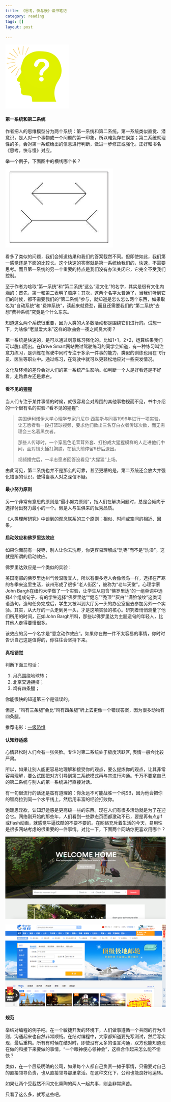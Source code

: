 ```yaml
---
title: 《思考，快与慢》读书笔记
category: reading  
tags: []  
layout: post  

---
```

<div  class="thumbnails">
<img src="/assets/images/thinking.png" width='200'>
</div>

#### 第一系统和第二系统

作者把人的思维模型分为两个系统：第一系统和第二系统。第一系统类似直觉、潜意识，是人对一个事物或一个问题的第一印象，所以难免存在误差；第二系统就理性的多，会对第一系统给出的信息进行判断，做进一步修正或强化。正好和书名《思考，快与慢》对应。

举一个例子，下面图中的横线哪个长？

![image](/assets/images/illusions.png)

看多了类似的问题，我们会知道结果和我们的答案截然不同。但即使如此，我们第一感觉还是下面的比较长。这个快速的答案就是第一系统给我们的，快速，不需要思考。而且第一系统的另一个重要的特点是我们没有办法关闭它，它完全不受我们控制。

至于作者为啥取“第一系统”和“第二系统”这么“没文化”的名字，其实是很有文化内涵的：首先，第一和第二表明了顺序；其次，这两个名字太普通了，当我们听到它们的时候，都不需要我们的“第二系统”参与，就知道是怎么怎么两个东西，如果取名为“自动系统”和“费神系统”，读起来就费劲，而且还需要我们的“第二系统”去想“费神系统”究竟是个什么东东。


知道这么两个系统很重要，因为人类的大多数活动都是围绕它们进行的。试想一下，为啥像“老鼠爱大米”这样的歌曲会一夜之间臭大街？


第一系统是快速的，是可以通过刻意练习强化的。比如1+1，2+2，运算结果我们可以脱口而出。在Drive Smart网站做过驾驶练习的同学会知道，有一种练习叫注意力练习，是训练在驾驶中同时专注于多余一件事的能力，类似的训练也用在飞行员、医生等职业中。通过练习，在驾驶中就可以更轻松地应对一些突发情况。


文化及环境的差异会对人们的第一系统产生影响。如判断一个人是好看还是不好看，走路靠左还是靠右。


#### 看不见的猩猩
当人们专注于某件事情的时候，就很容易会对周围的其他事物视而不见，书中介绍的一个很有名的实验-“看不见的猩猩”:


> 美国伊利诺伊大学心理学专家丹尼尔·西蒙斯与同事1999年进行一项实验，让志愿者看一段打篮球视频，要求他们数出三名穿白衣者传球次数，而无需理会三名着黑衣者。
> 
> 那些人传球时，一个穿黑色毛茸茸外套、打扮成大猩猩模样的人走进他们中间，面对镜头捶打胸膛，在镜头前停留9秒后退出。
>
>视频播完后，一半志愿者回答没看见“大猩猩”上场。


由此可见，第二系统也并不是那么的可靠，甚至更糟的是，第二系统还会放大并强化错误的认识，使得当事人对之深信不疑。


#### 最小努力原则

另一个非常有意思的原则是“最小努力原则”，指人们在解决问题时，总是会倾向于选择付出努力最小的一个。懒是人与生俱来的优秀品质。

《人类理解研究》中谈到的观念联系的三个原则：相似、时间或空间的相近、因果。


#### 启动效应和佛罗里达效应

如果你面前有一袋枣，别人让你去洗枣，你更容易理解成“洗枣”而不是“洗澡”。这就是所谓的启动效应。

佛罗里达效应是一个类似的实验：

美国南部的佛罗里达州气候温暖宜人，所以有很多老人会像候鸟一样，选择在严寒的冬季来这里生活，该州形成了很多“老人街区”，被称为“老年天堂”。心理学家John Bargh在纽约大学做了一个实验，让学生从包含“佛罗里达”的一组单词中选择4个组成句子，有的学生选择“佛罗里达”“健忘”“秃顶”“灰白”“满脸皱纹”这类词语造句，造句任务完成后，学生又被叫到大厅另一头的办公室里去参加另外一个实验。其实，从大厅的一头走到另一头，才是这项实验的核心。研究者悄悄测量了他们所用的时间，正如John Bargh所料，那些以佛罗里达为主题造句的年轻人，比其他人走得要慢很多。

该效应的另一个名字是“意念动作效应”。如果你在做一件不太容易的事情，你时时告诉自己这是值得的，你往往会坚持下来。



#### 真相错觉

判断下面三句话：

1. 月亮围绕地球转；
2. 北京交通拥挤；
3. 鸡有四条腿；

你能很快的知道第三个是错误的。

但是，“鸡有三条腿”会比“鸡有四条腿”听上去更像一个错误答案，因为很多动物有四条腿。


推荐电影：[一级恐惧](http://movie.douban.com/subject/1296217/)


#### 认知舒适感  

心情轻松时人们会有一张笑脸。专注时第二系统处于极度活跃区, 表情一般会比较严肃。

所以，如果让别人能更容易地理解和接受你的观点，要么提炼你的观点，让其非常容易理解，要么试图把对方引导到第二系统模式再与其进行沟通。千万不要拿自己的第二系统与别人的第一系统进行直接对话。

有一句很流行的话还是蛮有道理的：你永远不可能战胜一个纯SB，因为他会把你的智商拉到同一个水平线上，然后用丰富的经验打败你。

饱暖思淫欲，认知舒适感是更高级一些的东西。现在人们有很多活动就是为了在迎合它。网络刚开始的那些年，人们看到一些静态页面都激动不已，要是再有点gif或flash动画，就感觉牛逼炫酷的不要不要的。在网络充斥着生活的今天，易用性是很多网站考虑的很重要的一件事情。对比一下，下面两个网站你更喜欢用哪个？

![image](/assets/images/airbnb.png)


![image](/assets/images/xiecheng.png)

#### 规范

举结对编程的例子吧。在一个敏捷开发的环境下，人们做事遵循一个共同的行为准则，沟通起来也自然非常顺畅。在结对编程中，大家都知道要先写测试，然后写实现，最后重构。所有有时候在结对时，即使没有太多的语言沟通，双方也能知道现在做的和接下来要做的事情，“一个眼神便心领神会”，这样合作起来怎么能不愉快？

类似，在一个层级明确的公司，如果每个人都自己负责一摊子事情，只需要对自己的直接领导负责，也从直接领导那里拿活。在这种文化下，公司也能良好地运转。

如果让两个受截然不同文化熏陶的两人一起共事，则会非常痛苦。

只看了这么多，就写这些吧。

